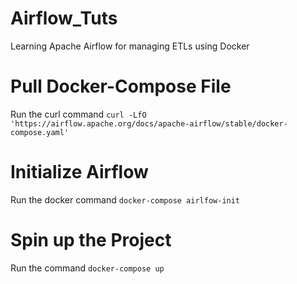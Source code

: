 # Airflow_Tuts
Learning Apache Airflow for managing ETLs using Docker

# Pull Docker-Compose File

Run the curl command `curl -LfO 'https://airflow.apache.org/docs/apache-airflow/stable/docker-compose.yaml'`
# Initialize Airflow
Run the docker command `docker-compose airlfow-init`

# Spin up the Project 

Run the command `docker-compose up`